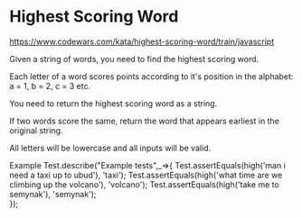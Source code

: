 # Highest Scoring Word
https://www.codewars.com/kata/highest-scoring-word/train/javascript

Given a string of words, you need to find the highest scoring word.

Each letter of a word scores points according to it's position in the alphabet: a = 1, b = 2, c = 3 etc.

You need to return the highest scoring word as a string.

If two words score the same, return the word that appears earliest in the original string.

All letters will be lowercase and all inputs will be valid.

Example
Test.describe("Example tests",_=>{
Test.assertEquals(high('man i need a taxi up to ubud'), 'taxi');
Test.assertEquals(high('what time are we climbing up the volcano'), 'volcano'); 
Test.assertEquals(high('take me to semynak'), 'semynak');  
});